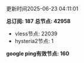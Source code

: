 更新时间2025-06-23 04:11:01

**总订阅: 187**
**总节点: 42958**
- vless节点: 22039
- hysteria2节点: 1

**google ping有效节点: 160**
